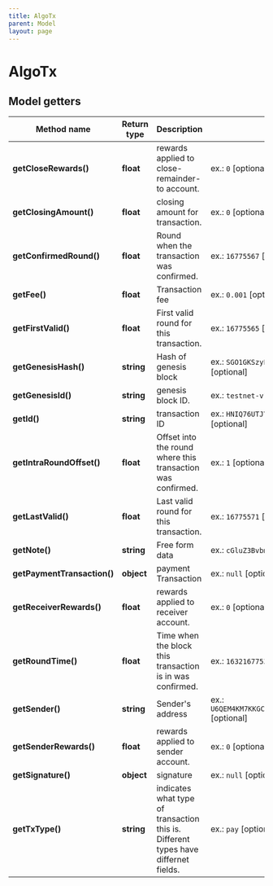 ```yaml
---
title: AlgoTx
parent: Model
layout: page
---
```


# AlgoTx

## Model getters

Method name | Return type | Description | Notes
------------ | ------------- | ------------- | -------------
**getCloseRewards()** | **float** | rewards applied to close-remainder-to account. | ex.: `0` [optional]
**getClosingAmount()** | **float** | closing amount for transaction. | ex.: `0` [optional]
**getConfirmedRound()** | **float** | Round when the transaction was confirmed. | ex.: `16775567` [optional]
**getFee()** | **float** | Transaction fee | ex.: `0.001` [optional]
**getFirstValid()** | **float** | First valid round for this transaction. | ex.: `16775565` [optional]
**getGenesisHash()** | **string** | Hash of genesis block | ex.: `SGO1GKSzyE7IEPItTxCByw9x8FmnrCDexi9/cOUJOiI&#x3D;` [optional]
**getGenesisId()** | **string** | genesis block ID. | ex.: `testnet-v1.0` [optional]
**getId()** | **string** | transaction ID | ex.: `HNIQ76UTJYPOLZP5FWODYABBJPYPGJNEM2QEJSMDMQRWEKHEYJHQ` [optional]
**getIntraRoundOffset()** | **float** | Offset into the round where this transaction was confirmed. | ex.: `1` [optional]
**getLastValid()** | **float** | Last valid round for this transaction. | ex.: `16775571` [optional]
**getNote()** | **string** | Free form data | ex.: `cGluZ3Bvbmf0Jyl21QrtLw&#x3D;&#x3D;` [optional]
**getPaymentTransaction()** | **object** | payment Transaction | ex.: `null` [optional]
**getReceiverRewards()** | **float** | rewards applied to receiver account. | ex.: `0` [optional]
**getRoundTime()** | **float** | Time when the block this transaction is in was confirmed. | ex.: `1632167753` [optional]
**getSender()** | **string** | Sender's address | ex.: `U6QEM4KM7KKGCLH4FELZBGJEVVSF556ELXHUOZC4ESPFS4O4V4VQXKQRXQ` [optional]
**getSenderRewards()** | **float** | rewards applied to sender account. | ex.: `0` [optional]
**getSignature()** | **object** | signature | ex.: `null` [optional]
**getTxType()** | **string** | indicates what type of transaction this is. Different types have differnet fields. | ex.: `pay` [optional]


